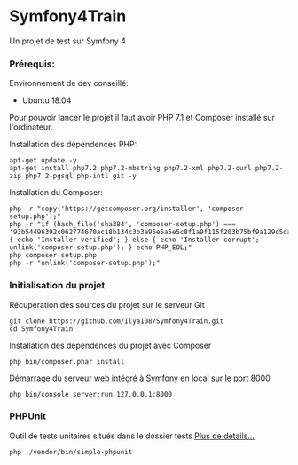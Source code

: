 # Symfony4Train
Un projet de test sur Symfony 4

### Prérequis:
Environnement de dev conseillé:  
* Ubuntu 18.04

Pour pouvoir lancer le projet il faut avoir PHP 7.1 et Composer installé sur l'ordinateur.

Installation des dépendences PHP:

```
apt-get update -y
apt-get install php7.2 php7.2-mbstring php7.2-xml php7.2-curl php7.2-zip php7.2-pgsql php-intl git -y
```
Installation du Composer:
```
php -r "copy('https://getcomposer.org/installer', 'composer-setup.php');"
php -r "if (hash_file('sha384', 'composer-setup.php') === '93b54496392c062774670ac18b134c3b3a95e5a5e5c8f1a9f115f203b75bf9a129d5daa8ba6a13e2cc8a1da0806388a8') { echo 'Installer verified'; } else { echo 'Installer corrupt'; unlink('composer-setup.php'); } echo PHP_EOL;"
php composer-setup.php
php -r "unlink('composer-setup.php');"
```

### Initialisation du projet

Récupération des sources du projet sur le serveur Git

```
git clone https://github.com/Ilya108/Symfony4Train.git
cd Symfony4Train
```

Installation des dépendences du projet avec Composer

```
php bin/composer.phar install
```

Démarrage du serveur web intégré à Symfony en local sur le port 8000

```
php bin/console server:run 127.0.0.1:8000
```

### PHPUnit

Outil de tests unitaires situés dans le dossier tests
[Plus de détails...](https://symfony.com/doc/current/testing.html)

```
php ./vendor/bin/simple-phpunit
```

